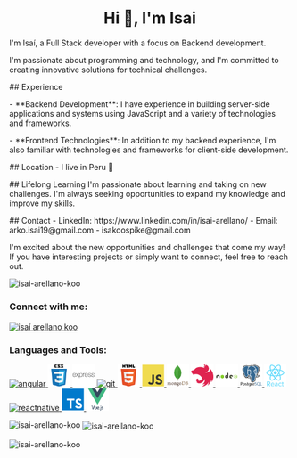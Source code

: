 <h1 align="center">Hi 👋, I'm Isai</h1>
<div >
<p>
  I'm Isaí, a Full Stack developer with a focus on Backend development. 
</p>
<p>
I'm passionate about programming and technology, and I'm committed to creating
  innovative solutions for technical challenges. 
</p>
<p>
## Experience
</p>
<p>
 - **Backend Development**: I have experience in building
  server-side applications and systems using JavaScript and a variety of
  technologies and frameworks.
</p>
  <p>
   - **Frontend Technologies**: In addition to my backend experience, I'm also
  familiar with technologies and frameworks for client-side development.
  </p>
  <p>
  ## Location - I live in Peru 🌄 
  </p>
  
  <p>
  ## Lifelong Learning I'm passionate about learning and taking on new
  challenges. I'm always seeking opportunities to expand my knowledge and
  improve my skills. 
  </p>
  <p>
  ## Contact - LinkedIn: https://www.linkedin.com/in/isai-arellano/ - Email:
  arko.isai19@gmail.com - isakoospike@gmail.com
  </p>
  <p>
  I'm excited about the new
  opportunities and challenges that come my way! If you have interesting
  projects or simply want to connect, feel free to reach out.
  </p>
   
</div>

<p align="left">
  <img
    src="https://komarev.com/ghpvc/?username=isai-arellano-koo&label=Profile%20views&color=0e75b6&style=flat"
    alt="isai-arellano-koo"
  />
</p>

<h3 align="left">Connect with me:</h3>
<p align="left">
  <a href="https://linkedin.com/in/isaí arellano koo" target="blank"
    ><img
      align="center"
      src="https://raw.githubusercontent.com/rahuldkjain/github-profile-readme-generator/master/src/images/icons/Social/linked-in-alt.svg"
      alt="isaí arellano koo"
      height="30"
      width="40"
  /></a>
</p>

<h3 align="left">Languages and Tools:</h3>
<p align="left">
  <a href="https://angular.io" target="_blank" rel="noreferrer">
    <img
      src="https://angular.io/assets/images/logos/angular/angular.svg"
      alt="angular"
      width="40"
      height="40"
    />
  </a>
  <a href="https://www.w3schools.com/css/" target="_blank" rel="noreferrer">
    <img
      src="https://raw.githubusercontent.com/devicons/devicon/master/icons/css3/css3-original-wordmark.svg"
      alt="css3"
      width="40"
      height="40"
    />
  </a>
  <a href="https://expressjs.com" target="_blank" rel="noreferrer">
    <img
      src="https://raw.githubusercontent.com/devicons/devicon/master/icons/express/express-original-wordmark.svg"
      alt="express"
      width="40"
      height="40"
    />
  </a>
  <a href="https://git-scm.com/" target="_blank" rel="noreferrer">
    <img
      src="https://www.vectorlogo.zone/logos/git-scm/git-scm-icon.svg"
      alt="git"
      width="40"
      height="40"
    />
  </a>
  <a href="https://www.w3.org/html/" target="_blank" rel="noreferrer">
    <img
      src="https://raw.githubusercontent.com/devicons/devicon/master/icons/html5/html5-original-wordmark.svg"
      alt="html5"
      width="40"
      height="40"
    />
  </a>
  <a
    href="https://developer.mozilla.org/en-US/docs/Web/JavaScript"
    target="_blank"
    rel="noreferrer"
  >
    <img
      src="https://raw.githubusercontent.com/devicons/devicon/master/icons/javascript/javascript-original.svg"
      alt="javascript"
      width="40"
      height="40"
    />
  </a>
  <a href="https://www.mongodb.com/" target="_blank" rel="noreferrer">
    <img
      src="https://raw.githubusercontent.com/devicons/devicon/master/icons/mongodb/mongodb-original-wordmark.svg"
      alt="mongodb"
      width="40"
      height="40"
    />
  </a>
  <a href="https://nestjs.com/" target="_blank" rel="noreferrer">
    <img
      src="https://raw.githubusercontent.com/devicons/devicon/master/icons/nestjs/nestjs-plain.svg"
      alt="nestjs"
      width="40"
      height="40"
    />
  </a>
  <a href="https://nodejs.org" target="_blank" rel="noreferrer">
    <img
      src="https://raw.githubusercontent.com/devicons/devicon/master/icons/nodejs/nodejs-original-wordmark.svg"
      alt="nodejs"
      width="40"
      height="40"
    />
  </a>
  <a href="https://www.postgresql.org" target="_blank" rel="noreferrer">
    <img
      src="https://raw.githubusercontent.com/devicons/devicon/master/icons/postgresql/postgresql-original-wordmark.svg"
      alt="postgresql"
      width="40"
      height="40"
    />
  </a>
  <a href="https://reactjs.org/" target="_blank" rel="noreferrer">
    <img
      src="https://raw.githubusercontent.com/devicons/devicon/master/icons/react/react-original-wordmark.svg"
      alt="react"
      width="40"
      height="40"
    />
  </a>
  <a href="https://reactnative.dev/" target="_blank" rel="noreferrer">
    <img
      src="https://reactnative.dev/img/header_logo.svg"
      alt="reactnative"
      width="40"
      height="40"
    />
  </a>
  <a href="https://www.typescriptlang.org/" target="_blank" rel="noreferrer">
    <img
      src="https://raw.githubusercontent.com/devicons/devicon/master/icons/typescript/typescript-original.svg"
      alt="typescript"
      width="40"
      height="40"
    />
  </a>
  <a href="https://vuejs.org/" target="_blank" rel="noreferrer">
    <img
      src="https://raw.githubusercontent.com/devicons/devicon/master/icons/vuejs/vuejs-original-wordmark.svg"
      alt="vuejs"
      width="40"
      height="40"
    />
  </a>
</p>

<p>
  <img
    align="left"
    src="https://github-readme-stats.vercel.app/api/top-langs?username=isai-arellano-koo&show_icons=true&locale=en&layout=compact"
    alt="isai-arellano-koo"
  />
</p>

<p>
  &nbsp;<img
    align="center"
    src="https://github-readme-stats.vercel.app/api?username=isai-arellano-koo&show_icons=true&locale=en"
    alt="isai-arellano-koo"
  />
</p>

<p>
  <img
    align="center"
    src="https://github-readme-streak-stats.herokuapp.com/?user=isai-arellano-koo&"
    alt="isai-arellano-koo"
  />
</p>
